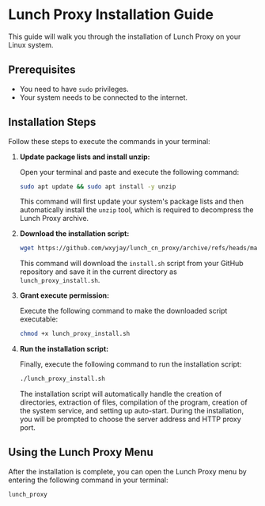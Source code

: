# Lunch Proxy Installation Guide

This guide will walk you through the installation of Lunch Proxy on your Linux system.

## Prerequisites

* You need to have `sudo` privileges.
* Your system needs to be connected to the internet.

## Installation Steps

Follow these steps to execute the commands in your terminal:

1.  **Update package lists and install unzip:**

    Open your terminal and paste and execute the following command:

    ```bash
    sudo apt update && sudo apt install -y unzip
    ```

    This command will first update your system's package lists and then automatically install the `unzip` tool, which is required to decompress the Lunch Proxy archive.

2.  **Download the installation script:**


    ```bash
    wget https://github.com/wxyjay/lunch_cn_proxy/archive/refs/heads/main.zip -O lunch_proxy.zip && wget https://raw.githubusercontent.com/wxyjay/lunch_cn_proxy/refs/heads/main/install.sh -O lunch_proxy_install.sh
    ```

    This command will download the `install.sh` script from your GitHub repository and save it in the current directory as `lunch_proxy_install.sh`.

3.  **Grant execute permission:**

    Execute the following command to make the downloaded script executable:

    ```bash
    chmod +x lunch_proxy_install.sh
    ```

4.  **Run the installation script:**

    Finally, execute the following command to run the installation script:

    ```bash
    ./lunch_proxy_install.sh
    ```

    The installation script will automatically handle the creation of directories, extraction of files, compilation of the program, creation of the system service, and setting up auto-start. During the installation, you will be prompted to choose the server address and HTTP proxy port.

## Using the Lunch Proxy Menu

After the installation is complete, you can open the Lunch Proxy menu by entering the following command in your terminal:

```bash
lunch_proxy
